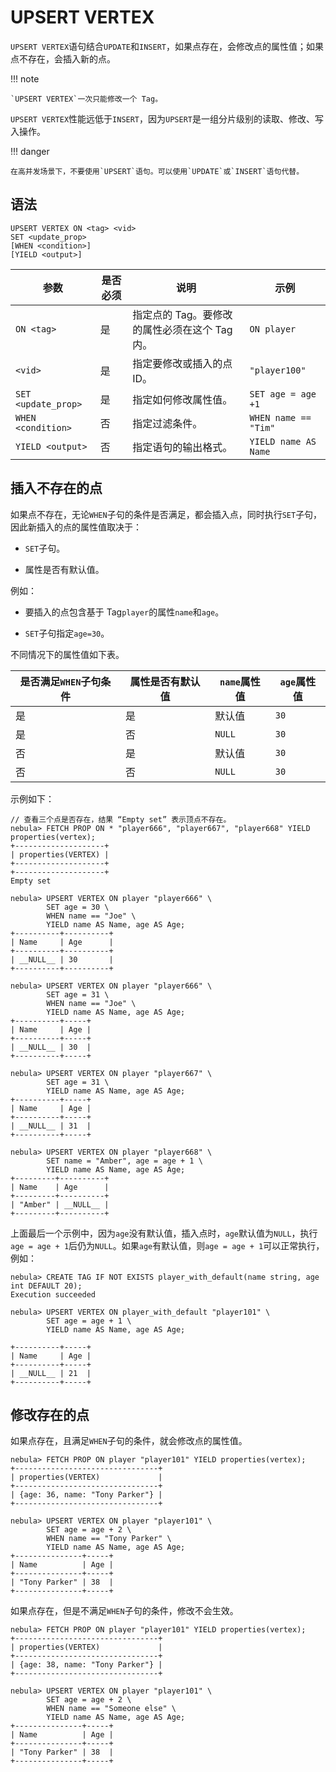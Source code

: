 # UPSERT VERTEX

`UPSERT VERTEX`语句结合`UPDATE`和`INSERT`，如果点存在，会修改点的属性值；如果点不存在，会插入新的点。

!!! note

    `UPSERT VERTEX`一次只能修改一个 Tag。

`UPSERT VERTEX`性能远低于`INSERT`，因为`UPSERT`是一组分片级别的读取、修改、写入操作。

!!! danger
    
    在高并发场景下，不要使用`UPSERT`语句。可以使用`UPDATE`或`INSERT`语句代替。

## 语法

```ngql
UPSERT VERTEX ON <tag> <vid>
SET <update_prop>
[WHEN <condition>]
[YIELD <output>]
```

| 参数 | 是否必须 | 说明 | 示例 |
|-|-|-|-|
| `ON <tag>` | 是 | 指定点的 Tag。要修改的属性必须在这个 Tag 内。 | `ON player` |
| `<vid>` | 是 | 指定要修改或插入的点 ID。 | `"player100"` |
| `SET <update_prop>` | 是 | 指定如何修改属性值。 | `SET age = age +1` |
| `WHEN <condition>` | 否 | 指定过滤条件。 | `WHEN name == "Tim"` |
|`YIELD <output>`| 否 | 指定语句的输出格式。 | `YIELD name AS Name` |

## 插入不存在的点

如果点不存在，无论`WHEN`子句的条件是否满足，都会插入点，同时执行`SET`子句，因此新插入的点的属性值取决于：

- `SET`子句。

- 属性是否有默认值。

例如：

- 要插入的点包含基于 Tag`player`的属性`name`和`age`。

- `SET`子句指定`age=30`。

不同情况下的属性值如下表。

| 是否满足`WHEN`子句条件 | 属性是否有默认值 | `name`属性值 | `age`属性值 |
| - | - | - | - |
| 是 | 是 | 默认值 | `30` |
| 是 | 否 | `NULL` | `30` |
| 否 | 是 | 默认值 | `30` |
| 否 | 否 | `NULL` | `30` |

示例如下：

```ngql
// 查看三个点是否存在，结果 “Empty set” 表示顶点不存在。
nebula> FETCH PROP ON * "player666", "player667", "player668" YIELD properties(vertex);
+--------------------+
| properties(VERTEX) |
+--------------------+
+--------------------+
Empty set

nebula> UPSERT VERTEX ON player "player666" \
        SET age = 30 \
        WHEN name == "Joe" \
        YIELD name AS Name, age AS Age;
+----------+----------+
| Name     | Age      |
+----------+----------+
| __NULL__ | 30       |
+----------+----------+

nebula> UPSERT VERTEX ON player "player666" \
        SET age = 31 \
        WHEN name == "Joe" \
        YIELD name AS Name, age AS Age;
+----------+-----+
| Name     | Age |
+----------+-----+
| __NULL__ | 30  |
+----------+-----+

nebula> UPSERT VERTEX ON player "player667" \
        SET age = 31 \
        YIELD name AS Name, age AS Age;
+----------+-----+
| Name     | Age |
+----------+-----+
| __NULL__ | 31  |
+----------+-----+

nebula> UPSERT VERTEX ON player "player668" \
        SET name = "Amber", age = age + 1 \
        YIELD name AS Name, age AS Age;
+---------+----------+
| Name    | Age      |
+---------+----------+
| "Amber" | __NULL__ |
+---------+----------+
```

上面最后一个示例中，因为`age`没有默认值，插入点时，`age`默认值为`NULL`，执行`age = age + 1`后仍为`NULL`。如果`age`有默认值，则`age = age + 1`可以正常执行，例如：

```ngql
nebula> CREATE TAG IF NOT EXISTS player_with_default(name string, age int DEFAULT 20);
Execution succeeded

nebula> UPSERT VERTEX ON player_with_default "player101" \
        SET age = age + 1 \
        YIELD name AS Name, age AS Age;

+----------+-----+
| Name     | Age |
+----------+-----+
| __NULL__ | 21  |
+----------+-----+
```

## 修改存在的点

如果点存在，且满足`WHEN`子句的条件，就会修改点的属性值。

```ngql
nebula> FETCH PROP ON player "player101" YIELD properties(vertex);
+--------------------------------+
| properties(VERTEX)             |
+--------------------------------+
| {age: 36, name: "Tony Parker"} |
+--------------------------------+

nebula> UPSERT VERTEX ON player "player101" \
        SET age = age + 2 \
        WHEN name == "Tony Parker" \
        YIELD name AS Name, age AS Age;
+---------------+-----+
| Name          | Age |
+---------------+-----+
| "Tony Parker" | 38  |
+---------------+-----+
```

如果点存在，但是不满足`WHEN`子句的条件，修改不会生效。

```ngql
nebula> FETCH PROP ON player "player101" YIELD properties(vertex);
+--------------------------------+
| properties(VERTEX)             |
+--------------------------------+
| {age: 38, name: "Tony Parker"} |
+--------------------------------+

nebula> UPSERT VERTEX ON player "player101" \
        SET age = age + 2 \
        WHEN name == "Someone else" \
        YIELD name AS Name, age AS Age;
+---------------+-----+
| Name          | Age |
+---------------+-----+
| "Tony Parker" | 38  |
+---------------+-----+
```
